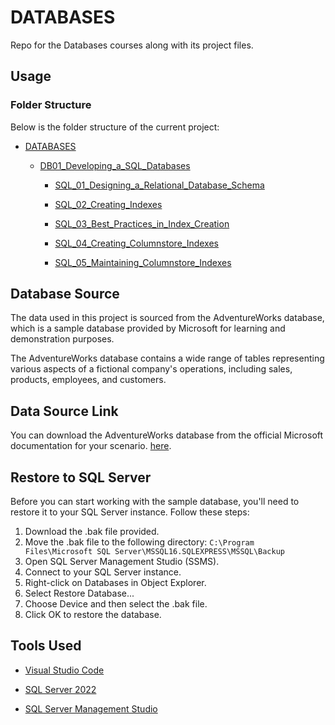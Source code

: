 # DATABASES
Repo for the Databases courses along with its project files.

## Usage

### Folder Structure

Below is the folder structure of the current project:

- [DATABASES](/DATABASES)

  - [DB01_Developing_a_SQL_Databases](./DB01_Developing_a_SQL_Databases)

    - [SQL_01_Designing_a_Relational_Database_Schema](./DB01_Developing_a_SQL_Databases/SQL_01_Designing_a_Relational_Database_Schema)

    - [SQL_02_Creating_Indexes](./DB01_Developing_a_SQL_Databases/SQL_02_Creating_Indexes)

    - [SQL_03_Best_Practices_in_Index_Creation](./DB01_Developing_a_SQL_Databases/SQL_03_Best_Practices_in_Index_Creation)

    - [SQL_04_Creating_Columnstore_Indexes](./DB01_Developing_a_SQL_Databases/SQL_04_Creating_Columnstore_Indexes)

    - [SQL_05_Maintaining_Columnstore_Indexes](./DB01_Developing_a_SQL_Databases/SQL_05_Maintaining_Columnstore_Indexes)




## Database Source

The data used in this project is sourced from the AdventureWorks database, which is a sample database provided by Microsoft for learning and demonstration purposes. 

The AdventureWorks database contains a wide range of tables representing various aspects of a fictional company's operations, including sales, products, employees, and customers.

## Data Source Link

You can download the AdventureWorks database from the official Microsoft documentation for your scenario. [here](https://learn.microsoft.com/en-us/sql/samples/adventureworks-install-configure?view=sql-server-ver16&tabs=ssms).

## Restore to SQL Server

Before you can start working with the sample database, you'll need to restore it to your SQL Server instance. Follow these steps:

1. Download the .bak file provided.
2. Move the .bak file to the following directory: `C:\Program Files\Microsoft SQL Server\MSSQL16.SQLEXPRESS\MSSQL\Backup`
3. Open SQL Server Management Studio (SSMS).
4. Connect to your SQL Server instance.
5. Right-click on Databases in Object Explorer.
6. Select Restore Database...
7. Choose Device and then select the .bak file.
8. Click OK to restore the database.


## Tools Used

- [Visual Studio Code](https://code.visualstudio.com/)

- [SQL Server 2022](https://www.microsoft.com/en-us/sql-server/sql-server-downloads)

- [SQL Server Management Studio](https://docs.microsoft.com/en-us/sql/ssms/download-sql-server-management-studio-ssms)


